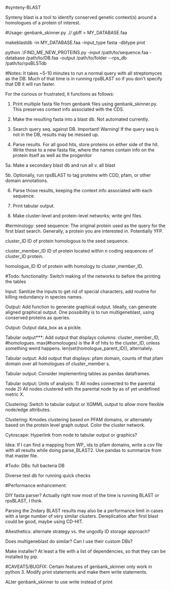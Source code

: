 # s y n t e n y - B L A S T  Synteny blast is a tool to identify conserved genetic context(s) around a homologues of a protein of interest.

#Usage:
genbank_skinner.py ./*/*.gbff > MY_DATABASE.faa

makeblastdb -in  MY_DATABASE.faa -input_type fasta -dbtype prot

python .\FIND_ME_NEW_PROTEINS.py -input /path/to/sequence.faa -database /path/to/DB.faa -output /path/to/folder  --rps_db /path/to/rpsBLSTdb

#Notes:
It takes ~5-10 minutes to run a normal query with all streptomyces as the DB.  Much of that time is in running rpsBLAST so if you don't specify that DB it will run faster.

For the curious or frustrated, it functions as follows:
1.  Print multiple fasta file from genbank files using genbank_skinner.py.  This preserves context info associated with the CDS.

2.  Make the resulting fasta into a blast db.  Not automated currently.

3.  Search query seq. against DB.  Important! Warning! If the query seq is not in the DB, results may be messed up.

4.  Parse results.  For all good hits, store proteins on either side of the hit.  Write these to a new fasta file, where the names contain info on the protein itself as well as the progenitor

5a.  Make a secondary blast db and run all v. all blast

5b.  Optionally, run rpsBLAST to tag proteins with CDD, pfam, or other domain annotations.

6.  Parse those results, keeping the context info associated with each sequence.

7.  Print tabular output.

8.  Make cluster-level and protein-level networks; write gml files.


#terminology:
seed sequence:        The original protein used as the query for the first blast search.  Generally, a protein you are interested in.  Potentially YFP.

cluster_ID            ID of protein homologous to the seed sequence.

cluster_member_ID     ID of protein located within n coding sequences of cluster_ID protein.

homologue_ID          ID of protein with homology to cluster_member_ID.


#Todo: functionality:
   Switch making of the networks to before the printing the tables

   Input:  Sanitize the inputs to get rid of special characters, add routine for killing redundancy in species names.

   Output:  Add function to generate graphical output.  Ideally, can generate aligned graphical output.  One possibility is to run multigeneblast, using conserved proteins as queries.

   Output:  Output data_box as a pickle.

   Tabular output***:  Add output that displays columns: cluster_member_ID, #homologues.  max(#homolouges) is the # of hits to the cluster_ID, unless something weird happens.  len(set(homologue_parent_ID)), alternately.

   Tabular output:  Add output that displays: pfam domain, counts of that pfam domain over all homologues of cluster_member s.

   Tabular output:  Consider implementing tables as pandas dataframes.

   Tabular output:  Units of analysis:  1)  All nodes connected to the parental node  2)  All nodes clustered with the parental node by as of yet undefined metric X.

   Clustering:  Switch to tabular output or XGMML output to allow more flexible node/edge attributes.

   Clustering:  Kmodes clustering based on PFAM domains, or alternately based on the protein level graph output.  Color the cluster network.

   Cytoscape:  Hyperlink from node to tabular output or graphics?

   Idea:  If I can find a mapping from WP_ ids to pfam domains, write a csv file with all results while doing parse_BLAST2.  Use pandas to summarize from that master file.


#Todo: DBs:
  full bacteria DB

  Diverse test db for running quick checks

#Performance enhancement:

  DIY fasta parser?  Actually right now most of the time is running BLAST or rpsBLAST, I think.

  Parsing the 2ndary BLAST results may also be a performance limit in cases with a large number of very similar clusters.  Dereplication after first blast could be good, maybe using CD-HIT.

#Aesthetics:
  alternate strategy vs. the ungodly ID storage approach?

  Does multigeneblast do similar? Can I use their custom DBs?

  Make installer?  At least a file with a list of dependencies, so that they can be installed by pip.

#CAVEATS/BUGFIX:
   Certain features of genbank_skinner only work in python 3.  Modify print statements and make them write statements.

   ALter genbank_skinner to use write instead of print
